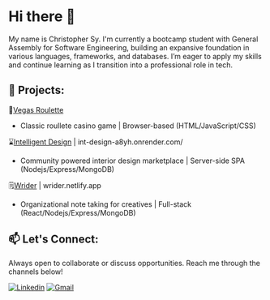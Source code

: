 # Hi there 👋
My name is Christopher Sy. I'm currently a bootcamp student with General Assembly for Software Engineering, building an expansive foundation in various languages, frameworks, and databases. I’m eager to apply my skills and continue learning as I transition into a professional role in tech.
<!--
**casy1996/casy1996** is a ✨ _special_ ✨ repository because its `README.md` (this file) appears on your GitHub profile.

Here are some ideas to get you started:

- 🔭 I’m currently working on ...
- 🌱 I’m currently learning ...
- 👯 I’m looking to collaborate on ...
- 🤔 I’m looking for help with ...
- 💬 Ask me about ...
- 📫 How to reach me: ...
- 😄 Pronouns: ...
- ⚡ Fun fact: ...
-->
## 🔭 **Projects**:
🎲[Vegas Roulette](https://github.com/casy1996/Vegas-Roulette)
- Classic roullete casino game | Browser-based (HTML/JavaScript/CSS)
  
⌛[Intelligent Design](https://github.com/casy1996/Int-Design) | int-design-a8yh.onrender.com/
- Community powered interior design marketplace | Server-side SPA (Nodejs/Express/MongoDB)

🗒️[Wrider](https://github.com/WriderApp/WriderBackEnd) | wrider.netlify.app
- Organizational note taking for creatives | Full-stack (React/Nodejs/Express/MongoDB)
  
## 📫 **Let's Connect**: 

Always open to collaborate or discuss opportunities. Reach me through the channels below!

[![Linkedin](https://img.shields.io/badge/LinkedIn-0077B5?style=for-the-badge&logo=linkedin&logoColor=white)](https://www.linkedin.com/in/christopher-andrew-sy/)
[![Gmail](https://img.shields.io/badge/Gmail-D14836?style=for-the-badge&logo=gmail&logoColor=white)](mailto:christophersy.sigh@gmail.com)
